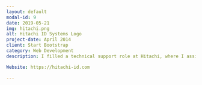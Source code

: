 ```yaml
---
layout: default
modal-id: 9
date: 2019-05-21
img: hitachi.png
alt: Hitachi ID Systems Logo
project-date: April 2014
client: Start Bootstrap
category: Web Development
description: I filled a technical support role at Hitachi, where I assisted IT technicians with systems installations and problems as they arose, along with several smaller internal developer tools. The role was a four month internship designed to familiarize potential employees for the Solution Architect role. Following my internship, my direct manager described me as one of the most impressive students he had ever worked with (for the full recommendation see my LinkedIn page: www.linkedin.com/in/kendra-wannamaker-88622aa4).

Website: https://hitachi-id.com

---
```


